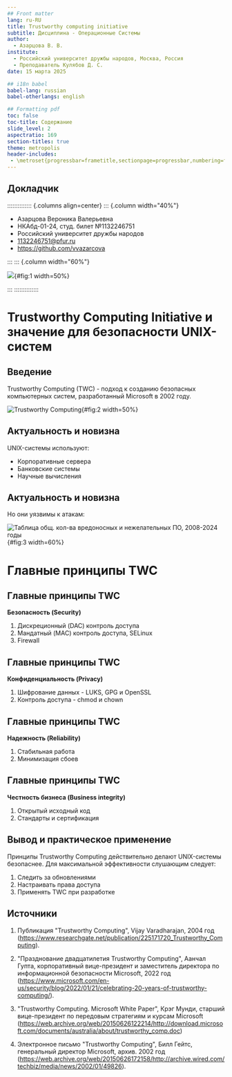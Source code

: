 ```yaml
---
## Front matter
lang: ru-RU
title: Trustworthy computing initiative
subtitle: Дисциплина - Операционные Системы
author:
  - Азарцова В. В.
institute:
  - Российский университет дружбы народов, Москва, Россия
  - Преподаватель Кулябов Д. С.
date: 15 марта 2025

## i18n babel
babel-lang: russian
babel-otherlangs: english

## Formatting pdf
toc: false
toc-title: Содержание
slide_level: 2
aspectratio: 169
section-titles: true
theme: metropolis
header-includes:
 - \metroset{progressbar=frametitle,sectionpage=progressbar,numbering=fraction}
---
```


## Докладчик

:::::::::::::: {.columns align=center}
::: {.column width="40%"}

  * Азарцова Вероника Валерьевна
  * НКАбд-01-24, студ. билет №1132246751
  * Российский университет дружбы народов
  * [1132246751@pfur.ru](mailto:1132246751@pfur.ru)
  * <https://github.com/vvazarcova>

:::
::: {.column width="60%"}

![](image/author.png){#fig:1 width=50%}

:::
::::::::::::::

# Trustworthy Computing Initiative и  значение для безопасности UNIX-систем

## Введение

Trustworthy Computing (TWC) - подход к созданию безопасных компьютерных систем, разработанный Microsoft в 2002 году.

![Trustworthy Computing](image/1.png){#fig:2 width=50%}

## Актуальность и новизна

UNIX-системы используют:

- Корпоративные сервера
- Банковские системы
- Научные вычисления

## Актуальность и новизна

Но они уязвимы к атакам:

![Таблица общ. кол-ва вредоносных и нежелательных ПО, 2008-2024 годы](image/2.png){#fig:3 width=60%}


# Главные принципы TWC

## Главные принципы TWC

**Безопасность (Security)**

1. Дискреционный (DAC) контроль доступа
2. Мандатный (MAC) контроль доступа, SELinux
3. Firewall

## Главные принципы TWC

**Конфиденциальность (Privacy)**

1. Шифрование данных - LUKS, GPG и OpenSSL
2. Контроль доступа - chmod и chown

## Главные принципы TWC

**Надежность (Reliability)**

1. Стабильная работа
2. Минимизация сбоев

##  Главные принципы TWC

**Честность бизнеса (Business integrity)**

1. Открытый исходный код
2. Стандарты и сертификация

## Вывод и практическое применение

Принципы Trustworthy Computing действительно делают UNIX-системы безопаснее. Для максимальной эффективности слушающим следует:

1. Следить за обновлениями
2. Настраивать права доступа
3. Применять TWC при разработке

## Источники

1. Публикация "Trustworthy Computing", Vijay Varadharajan, 2004 год (https://www.researchgate.net/publication/225171720_Trustworthy_Computing).

2. "Празднование двадцатилетия Trustworthy Computing", Аанчал Гупта, корпоративный вице-президент и заместитель директора по информационной безопасности Microsoft, 2022 год (https://www.microsoft.com/en-us/security/blog/2022/01/21/celebrating-20-years-of-trustworthy-computing/).

3. "Trustworthy Computing. Microsoft White Paper", Крэг Мунди, старший вице-президент по передовым стратегиям и курсам Microsoft (https://web.archive.org/web/20150626122214/http://download.microsoft.com/documents/australia/about/trustworthy_comp.doc)

4. Электронное письмо "Trustworthy Computing", Билл Гейтс, генеральный директор Microsoft, архив. 2002 год (https://web.archive.org/web/20150626172158/http://archive.wired.com/techbiz/media/news/2002/01/49826).






